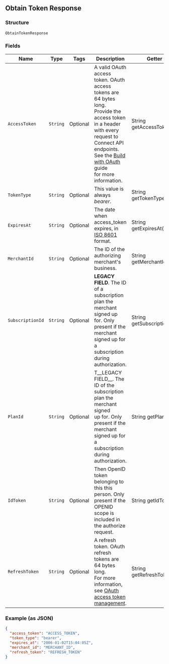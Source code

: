 ## Obtain Token Response

### Structure

`ObtainTokenResponse`

### Fields

| Name | Type | Tags | Description | Getter |
|  --- | --- | --- | --- | --- |
| `AccessToken` | `String` | Optional | A valid OAuth access token. OAuth access tokens are 64 bytes long.<br>Provide the access token in a header with every request to Connect API<br>endpoints. See the [Build with OAuth](https://developer.squareup.com/docs/authz/oauth/build-with-the-api) guide<br>for more information. | String getAccessToken() |
| `TokenType` | `String` | Optional | This value is always _bearer_. | String getTokenType() |
| `ExpiresAt` | `String` | Optional | The date when access_token expires, in [ISO 8601](http://www.iso.org/iso/home/standards/iso8601.htm) format. | String getExpiresAt() |
| `MerchantId` | `String` | Optional | The ID of the authorizing merchant's business. | String getMerchantId() |
| `SubscriptionId` | `String` | Optional | __LEGACY FIELD__. The ID of a subscription plan the merchant signed up<br>for. Only present if the merchant signed up for a subscription during authorization. | String getSubscriptionId() |
| `PlanId` | `String` | Optional | T__LEGACY FIELD__. The ID of the subscription plan the merchant signed<br>up for. Only present if the merchant signed up for a subscription during<br>authorization. | String getPlanId() |
| `IdToken` | `String` | Optional | Then OpenID token belonging to this this person. Only present if the<br>OPENID scope is included in the authorize request. | String getIdToken() |
| `RefreshToken` | `String` | Optional | A refresh token. OAuth refresh tokens are 64 bytes long.<br>For more information, see [OAuth access token management](https://developer.squareup.com/docs/authz/oauth/how-it-works#oauth-access-token-management). | String getRefreshToken() |

### Example (as JSON)

```json
{
  "access_token": "ACCESS_TOKEN",
  "token_type": "bearer",
  "expires_at": "2006-01-02T15:04:05Z",
  "merchant_id": "MERCHANT_ID",
  "refresh_token": "REFRESH_TOKEN"
}
```

